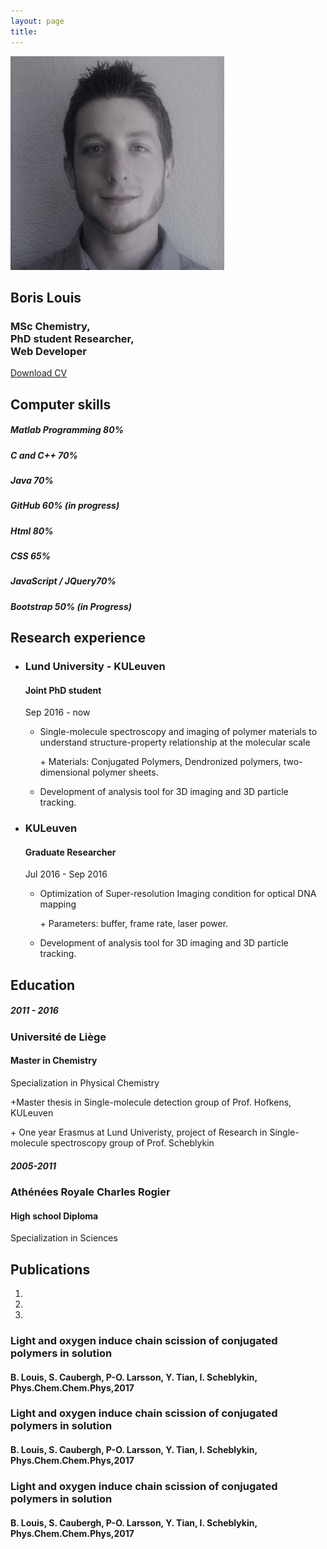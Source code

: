 ```yaml
---
layout: page
title:
---
```

<body data-spy="scroll" data-target="#myNavBar" data-offset="100">
		<!--PROFILE PICTURE-->
		<section id="about" class="container-fluid">
			<div class="col-xs-8 col-md-5 profile-picture">
				<img src="images/me.jpg" alt= "Boris" class="rounded-circle">
				<div class="heading">
					<h1> Boris Louis </h1>
					<h3>MSc Chemistry,<br>
					    PhD student Researcher,<br> Web Developer</h3>
					<a href="docs/CV.pdf" class="button1"> Download CV </a>
				</div>	
			</div>
		</section>	
		<!--COMPUTER SKILLS-->
		<section id="skills">
			<div class ="blue-divider"></div>
			<div class="heading">
				<h2>Computer skills</h2>
			</div>
			<div class="container">
				<div class="row">
					<div class="col-md-6">
						<div class="progress">
							<div class ="progress-bar" role = "progressbar" aria-valuenow="85" aria-valuemin="0" aria-valuemax="100" style ="width:80%">
								<h5>Matlab Programming 80%</h5>
							</div>
						</div>
						<div class="progress">
							<div class ="progress-bar" role = "progressbar" aria-valuenow="70" aria-valuemin="0" aria-valuemax="100" style ="width:70%">
								<h5>C and C++ 70%</h5>
							</div>
						</div>
						<div class="progress">
							<div class ="progress-bar" role = "progressbar" aria-valuenow="70" aria-valuemin="0" aria-valuemax="100" style ="width:70%">
								<h5>Java 70%</h5>
							</div>
						</div>
					<div class="progress">
							<div class ="progress-bar" role = "progressbar" aria-valuenow="70" aria-valuemin="0" aria-valuemax="100" style ="width:60%">
								<h5>GitHub 60% (in progress)</h5>
							</div>
						</div>
					</div>
					<div class="col-md-6">
						<div class="progress">
							<div class ="progress-bar" role = "progressbar" aria-valuenow="80" aria-valuemin="0" aria-valuemax="100" style ="width:80%">
								<h5>Html 80% </h5>
							</div>
						</div>
						<div class="progress">
							<div class ="progress-bar" role = "progressbar" aria-valuenow="65" aria-valuemin="0" aria-valuemax="100" style ="width:65%">
								<h5>CSS 65%</h5>
							</div>
						</div>
						<div class="progress">
							<div class ="progress-bar" role = "progressbar" aria-valuenow="70" aria-valuemin="0" aria-valuemax="100" style ="width:70%">
								<h5>JavaScript / JQuery70%</h5>
							</div>
						</div>
						<div class="progress">
							<div class ="progress-bar" role = "progressbar" aria-valuenow="50" aria-valuemin="0" aria-valuemax="100" style ="width:50%">
								<h5>Bootstrap 50% (in Progress)</h5>
							</div>
						</div>
					</div>
				</div>
			</div>
		</section>
			<!--Research Experience-->
		<section id ="experience">
			<div class="container">
				<div class="white-divider"></div>
				<div class ="heading">
					<h2> Research experience </h2>
				</div>
				<ul class="timeline">
					<li>
						<div class ="timeline-badge"><span class="fa fa-briefcase"></span></div>
						<div class="timeline-panel-container">
							<div class ="timeline-panel">
								<div class="timeline-heading">
										<h3>Lund University - KULeuven</h3>
										<h4>Joint PhD student</h4>
										<p class="text-muted"><small class="fa fa-clock-o"></small> Sep 2016 - now</p>
								</div>
								<div class="timeline-body">
									<ul>
										<li>
											<p>Single-molecule spectroscopy and imaging of polymer materials to understand structure-property relationship at the molecular scale</p>
											<p>+ Materials: Conjugated Polymers, Dendronized polymers, two-dimensional polymer sheets.</p>
										</li>
										<li>
											<p> Development of analysis tool for 3D imaging and 3D particle tracking.
											</p>
										</li>
									</ul>
								</div>
							</div>
						 </div>
					</li>
					<li>
						<div class ="timeline-badge"><span class="fa fa-briefcase"></span></div>
						<div class="timeline-panel-container-inverted">
							<div class ="timeline-panel">
								<div class="timeline-heading">
									<h3> KULeuven</h3>
									<h4>Graduate Researcher</h4>
									<p class="text-muted"><small class="fa fa-clock-o"></small> Jul 2016 - Sep 2016</p>
								</div>
								<div class="timeline-body">
									<ul>
										<li>
											<p>Optimization of Super-resolution Imaging condition for optical DNA mapping</p>
											<p>+ Parameters: buffer, frame rate, laser power.</p>
										</li>
										<li>
											<p> Development of analysis tool for 3D imaging and 3D particle tracking.</p>
										</li>
									</ul>
								</div>
							</div>
						</div>
					</li>
				</ul>
			</div>
		</section>
		<!--EDUCATION-->
		<section id ="education">
			<div class="heading">
				<div class="blue-divider">
				</div>
				<h2>Education</h2>
			</div>
			<div class="container">
				<div class="row">
					<div class="col-sm-6">
						<div class="education-block">
							<h5>2011 - 2016</h5>
							<span class="fa fa-graduation-cap"></span>
							<h3> Université de Liège</h3>
							<h4>Master in Chemistry</h4>
							<div class="blue-divider"></div>
							<p> Specialization in Physical Chemistry</p>
							<p>+Master thesis in Single-molecule detection group of Prof. Hofkens, KULeuven</p>
							<p>+ One year Erasmus at Lund Univeristy, project of Research in Single-molecule spectroscopy group of Prof. Scheblykin</p>
						</div>
					</div>
					<div class="col-sm-6">
						<div class="education-block">
							<h5>2005-2011</h5>
							<span class="fa fa-graduation-cap"></span>
							<h3> Athénées Royale Charles Rogier</h3>
							<h4>High school Diploma</h4>
							<div class="blue-divider"></div>
							<p> Specialization in Sciences</p>
						</div>
					</div>
				</div>
			</div>
		</section>
		<!--Publications-->
		<section id = "publications">
			<div class ="blue-divider"></div>
			<div class ="heading">
				<h2>Publications</h2>
			</div>
			<div id ="myCarousel" class="carousel slide text-center" data-ride="carousel">
				<ol class="carousel-indicators">
					<li data-target="#myCarousel" data-slide-to="0" class="active"></li>
					<li data-target="#myCarousel" data-slide-to="1"></li>
					<li data-target="#myCarousel" data-slide-to="2"></li>
				</ol>
				<div class="carousel-inner" role="listbox">
					<div class="carousel-item active">
						<h3>Light and oxygen induce chain scission of conjugated polymers in solution</h3>
						<h4>B. Louis, S. Caubergh, P-O. Larsson, Y. Tian, I. Scheblykin, Phys.Chem.Chem.Phys,2017</h4>
					</div>
					<div class="carousel-item">
						<h3>Light and oxygen induce chain scission of conjugated polymers in solution</h3>
						<h4>B. Louis, S. Caubergh, P-O. Larsson, Y. Tian, I. Scheblykin, Phys.Chem.Chem.Phys,2017</h4>
					</div>
					<div class="carousel-item">
						<h3>Light and oxygen induce chain scission of conjugated polymers in solution</h3>
						<h4>B. Louis, S. Caubergh, P-O. Larsson, Y. Tian, I. Scheblykin, Phys.Chem.Chem.Phys,2017</h4>
					</div>
				</div>
				<a class="carousel-control-prev" href="#myCarousel" data-slide="prev" role="button"> <span class="fa fa-arrow-left"></span></a>
				<a class="carousel-control-next " href="#myCarousel" data-slide="next" role="button"> <span class="fa fa-arrow-right"></span></a>
			</div>
		</section>
		<footer class="text-center">
			<a href="#about">
				<span class="fa fa-arrow-up"></span>
			</a>
			<!--<h5>
				© Copyright APPRENDRE-A-CODER.COM
			</h5>-->
		</footer>
</body>